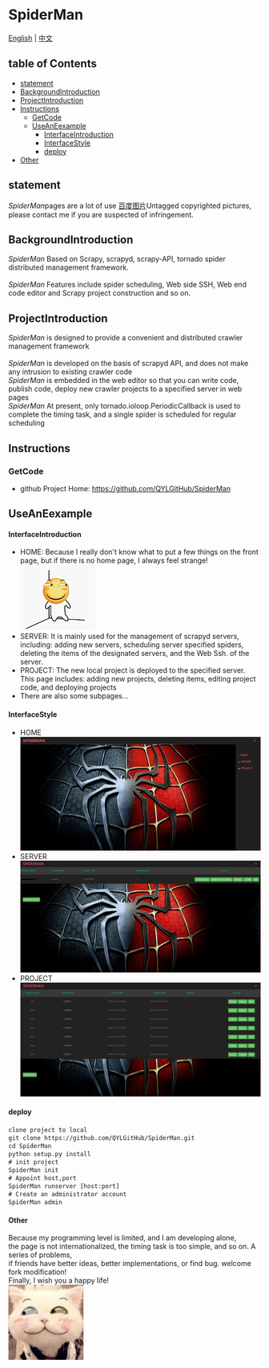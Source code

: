# SpiderMan 
<a href="EN_README.md">English</a> | <a href="README.md">中文</a><br>
## table of Contents  
* [statement](#statement)  
* [BackgroundIntroduction](#BackgroundIntroduction)  
* [ProjectIntroduction](#ProjectIntroduction)  
* [Instructions](#Instructions)  
  * [GetCode](#GetCode)  
  * [UseAnEexample](#UseAnEexample)  
       * [InterfaceIntroduction](#InterfaceIntroduction)  
       * [InterfaceStyle](#InterfaceStyle)
       * [deploy](#deploy)  
* [Other](#Other)  
  
<a name="statement"></a>  
## statement   
*SpiderMan*pages are a lot of use <a href="http://image.baidu.com/">百度图片</a>Untagged copyrighted pictures, please contact me if you are suspected of infringement.
<a name="Background introduction"></a>  
## BackgroundIntroduction 
*SpiderMan* Based on Scrapy, scrapyd, scrapy-API, tornado spider distributed management framework.<br/>  
*SpiderMan* Features include spider scheduling, Web side SSH, Web end code editor and Scrapy project construction and so on. 
  
<a name="Project Introduction"></a>  
## ProjectIntroduction 
*SpiderMan* is designed to provide a convenient and distributed crawler management framework<br>  
*SpiderMan* is developed on the basis of scrapyd API, and does not make any intrusion to existing crawler code<br>
*SpiderMan* is embedded in the web editor so that you can write code, publish code, deploy new crawler projects to a specified server in web pages<br>
*SpiderMan* At present, only tornado.ioloop.PeriodicCallback is used to complete the timing task, and a single spider is scheduled for regular scheduling<br>
  
  
<a name="Instructions"></a>  
## Instructions  
  
<a name="Get code"></a>  
### GetCode  
  
* github Project Home: <https://github.com/QYLGitHub/SpiderMan>  
  
  
<a name="UseAnEexample"></a> 
 ## UseAnEexample
#### InterfaceIntroduction
* HOME:  Because I really don't know what to put a few things on the front page, but if there is no home page, I always feel strange!<br> ![Shurnim icon](SpiderMan/server/web/templates/static/images/readme/haipa.png)  
* SERVER:  It is mainly used for the management of scrapyd servers, including: adding new servers, scheduling server specified spiders, deleting the items of the designated servers, and the Web Ssh. of the server.
* PROJECT: The new local project is deployed to the specified server. This page includes: adding new projects, deleting items, editing project code, and deploying projects
* There are also some subpages...
#### InterfaceStyle
* HOME <br> ![Shurnim icon](SpiderMan/server/web/templates/static/images/readme/home.png)
* SERVER <br> ![Shurnim icon](SpiderMan/server/web/templates/static/images/readme/server.png)
* PROJECT<br>![Shurnim icon](SpiderMan/server/web/templates/static/images/readme/project.png)

#### deploy
```
clone project to local
git clone https://github.com/QYLGitHub/SpiderMan.git
cd SpiderMan
python setup.py install
# init project
SpiderMan init
# Appoint host,port 
SpiderMan runserver [host:port]
# Create an administrator account
SpiderMan admin

```

#### Other
Because my programming level is limited, and I am developing alone,<br>
the page is not internationalized, the timing task is too simple, and so on. A series of problems,<br>
 if friends have better ideas, better implementations, or find bug. welcome fork modification! <br>
Finally, I wish you a happy life! <br>![Shurnim icon](SpiderMan/server/web/templates/static/images/readme/end.jpg)
